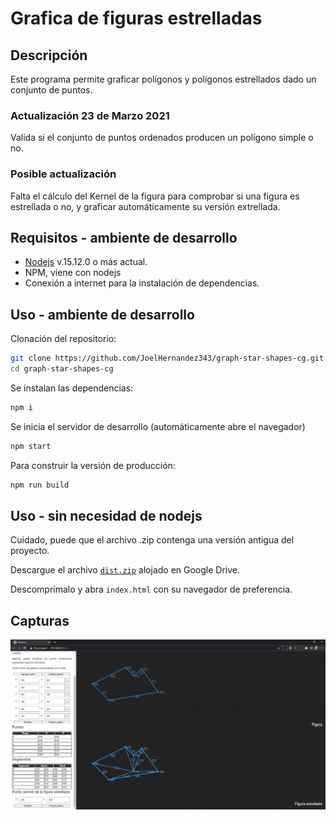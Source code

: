 # Grafica de figuras estrelladas
## Descripción
Este programa permite graficar polígonos y polígonos estrellados dado un conjunto de puntos.

### Actualización 23 de Marzo 2021

Valida si el conjunto de puntos ordenados producen un polígono simple o no.

### Posible actualización

Falta el cálculo del Kernel de la figura para comprobar si una figura es estrellada o no, y graficar automáticamente su versión extrellada.

## Requisitos - ambiente de desarrollo
- [Nodejs](https://nodejs.org/en/) v.15.12.0 o más actual.
- NPM, viene con nodejs
- Conexión a internet para la instalación de dependencias.

## Uso - ambiente de desarrollo

Clonación del repositorio:
```bash
git clone https://github.com/JoelHernandez343/graph-star-shapes-cg.git
cd graph-star-shapes-cg
```

Se instalan las dependencias:
```bash
npm i
```

Se inicia el servidor de desarrollo (automáticamente abre el navegador)
```bash
npm start
```

Para construir la versión de producción:
```bash
npm run build
```

## Uso - sin necesidad de nodejs
Cuidado, puede que el archivo .zip contenga una versión antigua del proyecto.

Descargue el archivo [`dist.zip`](https://drive.google.com/drive/folders/1RDfikT-g2usCdKXhdH8udqDQb8f5OwMX?usp=sharing) alojado en Google Drive.

Descomprímalo y abra `index.html` con su navegador de preferencia.

## Capturas

![screenshot01](./docs/images/sc01.png)
